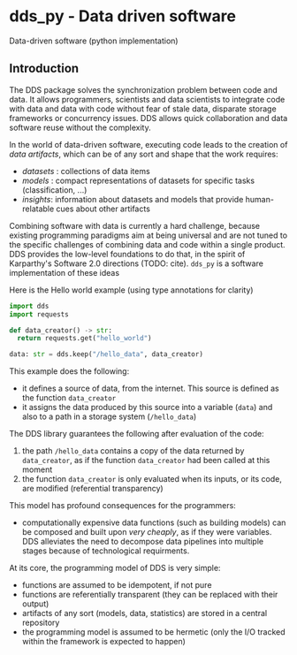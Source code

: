 # dds_py - Data driven software

Data-driven software (python implementation)

## Introduction

The DDS package solves the synchronization problem between code and data. It allows programmers,
 scientists and data scientists to integrate code with data and data with code without fear of
 stale data, disparate storage frameworks or concurrency issues. DDS allows quick collaboration and 
 data software reuse without the complexity.
 
In the world of data-driven software, executing code leads to the creation of _data artifacts_, which can be 
of any sort and shape that the work requires:
- _datasets_ : collections of data items
- _models_ : compact representations of datasets for specific tasks (classification, ...)
- _insights_: information about datasets and models that provide human-relatable cues about other artifacts

Combining software with data is currently a hard challenge, because existing programming paradigms
aim at being universal and are not tuned to the specific challenges of combining data and code 
within a single product. DDS provides the low-level foundations to do that, in the spirit
of Karparthy's Software 2.0 directions (TODO: cite). `dds_py` is a software implementation of these ideas

Here is the Hello world example (using type annotations for clarity)

```python
import dds
import requests 

def data_creator() -> str:
  return requests.get("hello_world")

data: str = dds.keep("/hello_data", data_creator)
```
This example does the following:
- it defines a source of data, from the internet. This source is defined as the function `data_creator`
- it assigns the data produced by this source into a variable (`data`) and also to a path in a storage system (`/hello_data`) 

The DDS library guarantees the following after evaluation of the code:
1. the path `/hello_data` contains a copy of the data returned by `data_creator`, as if the function `data_creator` had been called at this moment
2. the function `data_creator` is only evaluated when its inputs, or its code, are modified (referential transparency)

This model has profound consequences for the programmers:
- computationally expensive data functions (such as building models) can be composed and built upon _very cheaply_, as if they were
variables. DDS alleviates the need to decompose data pipelines into multiple stages because of technological requirments. 

At its core, the programming model of DDS is very simple:
- functions are assumed to be idempotent, if not pure
- functions are referentially transparent (they can be replaced with their output)
- artifacts of any sort (models, data, statistics) are stored in a central repository
- the programming model is assumed to be hermetic (only the I/O tracked within the framework is expected to happen)
